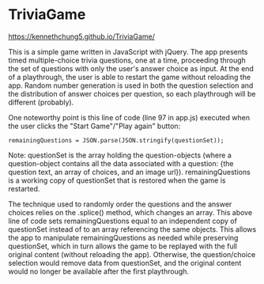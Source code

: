 # TriviaGame

https://kennethchung5.github.io/TriviaGame/

This is a simple game written in JavaScript with jQuery. The app presents timed multiple-choice trivia questions, one at a time, proceeding through the set of questions with only the user's answer choice as input. At the end of a playthrough, the user is able to restart the game without reloading the app. Random number generation is used in both the question selection and the distribution of answer choices per question, so each playthrough will be different (probably). 

One noteworthy point is this line of code (line 97 in app.js) executed when the user clicks the "Start Game"/"Play again" button:  

    remainingQuestions = JSON.parse(JSON.stringify(questionSet));

Note: questionSet is the array holding the question-objects (where a question-object contains all the data associated with a question: {the question text, an array of choices, and an image url}). remainingQuestions is a working copy of questionSet that is restored when the game is restarted. 

The technique used to randomly order the questions and the answer choices relies on the .splice() method, which changes an array. This above line of code sets remainingQuestions equal to an independent copy of questionSet instead of to an array referencing the same objects. This allows the app to manipulate remainingQuestions as needed while preserving questionSet, which in turn allows the game to be replayed with the full original content (without reloading the app). Otherwise, the question/choice selection would remove data from questionSet, and the original content would no longer be available after the first playthrough. 
